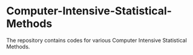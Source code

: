 # Computer-Intensive-Statistical-Methods
The repository contains codes for various Computer Intensive Statistical Methods.
